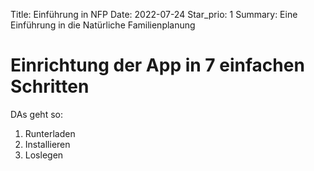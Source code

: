 Title: Einführung in NFP
Date: 2022-07-24
Star_prio: 1
Summary: Eine Einführung in die Natürliche Familienplanung

# Einrichtung der App in 7 einfachen Schritten

DAs geht so:

1. Runterladen
1. Installieren
1. Loslegen

